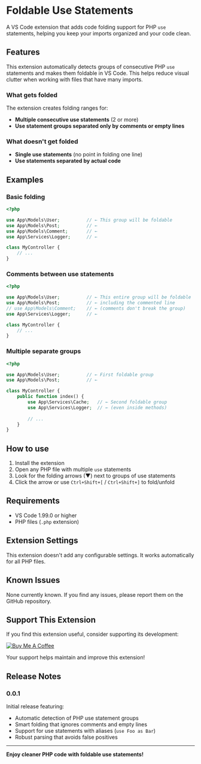 # Foldable Use Statements

A VS Code extension that adds code folding support for PHP `use` statements, helping you keep your imports organized and your code clean.

## Features

This extension automatically detects groups of consecutive PHP `use` statements and makes them foldable in VS Code. This helps reduce visual clutter when working with files that have many imports.

### What gets folded

The extension creates folding ranges for:
- **Multiple consecutive use statements** (2 or more)
- **Use statement groups separated only by comments or empty lines**

### What doesn't get folded

- **Single use statements** (no point in folding one line)
- **Use statements separated by actual code**

## Examples

### Basic folding
```php
<?php

use App\Models\User;          // ← This group will be foldable
use App\Models\Post;          // ←
use App\Models\Comment;       // ←
use App\Services\Logger;      // ←

class MyController {
    // ...
}
```

### Comments between use statements
```php
<?php

use App\Models\User;          // ← This entire group will be foldable
use App\Models\Post;          // ← including the commented line
// use App\Models\Comment;    // ← (comments don't break the group)
use App\Services\Logger;      // ←

class MyController {
    // ...
}
```

### Multiple separate groups
```php
<?php

use App\Models\User;          // ← First foldable group
use App\Models\Post;          // ←

class MyController {
    public function index() {
        use App\Services\Cache;   // ← Second foldable group
        use App\Services\Logger;  // ← (even inside methods)
        
        // ...
    }
}
```

## How to use

1. Install the extension
2. Open any PHP file with multiple `use` statements
3. Look for the folding arrows (▼) next to groups of use statements
4. Click the arrow or use `Ctrl+Shift+[` / `Ctrl+Shift+]` to fold/unfold

## Requirements

- VS Code 1.99.0 or higher
- PHP files (`.php` extension)

## Extension Settings

This extension doesn't add any configurable settings. It works automatically for all PHP files.

## Known Issues

None currently known. If you find any issues, please report them on the GitHub repository.

## Support This Extension

If you find this extension useful, consider supporting its development:

[![Buy Me A Coffee](https://cdn.buymeacoffee.com/buttons/v2/default-yellow.png)](https://www.buymeacoffee.com/alextf)

Your support helps maintain and improve this extension!

## Release Notes

### 0.0.1

Initial release featuring:
- Automatic detection of PHP use statement groups
- Smart folding that ignores comments and empty lines
- Support for use statements with aliases (`use Foo as Bar`)
- Robust parsing that avoids false positives

---

**Enjoy cleaner PHP code with foldable use statements!**
